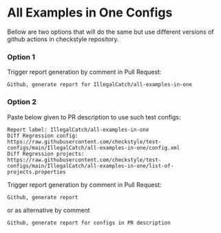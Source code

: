 # All Examples in One Configs

Bellow are two options that will do the same but use different versions
of github actions in checkstyle repository.


### Option 1
Trigger report generation by comment in Pull Request:
```
Github, generate report for IllegalCatch/all-examples-in-one
```

### Option 2

Paste below given to PR description to use such test configs:
```
Report label: IllegalCatch/all-examples-in-one
Diff Regression config: https://raw.githubusercontent.com/checkstyle/test-configs/main/IllegalCatch/all-examples-in-one/config.xml
Diff Regression projects: https://raw.githubusercontent.com/checkstyle/test-configs/main/IllegalCatch/all-examples-in-one/list-of-projects.properties
```

Trigger report generation by comment in Pull Request:
```
Github, generate report
```
or as alternative by comment
```
Github, generate report for configs in PR description
```
